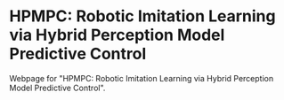 # HPMPC: Robotic Imitation Learning via Hybrid Perception Model Predictive Control

Webpage for "HPMPC: Robotic Imitation Learning via Hybrid Perception Model Predictive Control".